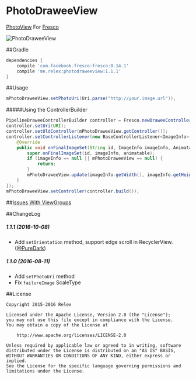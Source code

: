 # PhotoDraweeView

[PhotoView](https://github.com/chrisbanes/PhotoView) For [Fresco](https://github.com/facebook/fresco)

![PhotoDraweeView](/screenshot.gif)



##Gradle
```groovy
dependencies {
    compile 'com.facebook.fresco:fresco:0.14.1'
    compile 'me.relex:photodraweeview:1.1.1'
}
```



##Usage
```java
mPhotoDraweeView.setPhotoUri(Uri.parse("http://your.image.url"));
```



#####Using the ControllerBuilder
```java
PipelineDraweeControllerBuilder controller = Fresco.newDraweeControllerBuilder();
controller.setUri(URI);
controller.setOldController(mPhotoDraweeView.getController());
controller.setControllerListener(new BaseControllerListener<ImageInfo>() {
    @Override
    public void onFinalImageSet(String id, ImageInfo imageInfo, Animatable animatable) {
        super.onFinalImageSet(id, imageInfo, animatable);
        if (imageInfo == null || mPhotoDraweeView == null) {
            return;
        }
        mPhotoDraweeView.update(imageInfo.getWidth(), imageInfo.getHeight());
    }
});
mPhotoDraweeView.setController(controller.build());
```


##[Issues With ViewGroups](https://github.com/chrisbanes/PhotoView#issues-with-viewgroups)




##ChangeLog

##### 1.1.1  (2016-10-08)
* Add ```setOrientation``` method, support edge scroll in RecyclerView. ([@PureDark](https://github.com/PureDark))

##### 1.1.0  (2016-08-11)
* Add ```setPhotoUri``` method
* Fix ```failureImage``` ScaleType 




##License
```
Copyright 2015-2016 Relex

Licensed under the Apache License, Version 2.0 (the "License");
you may not use this file except in compliance with the License.
You may obtain a copy of the License at

    http://www.apache.org/licenses/LICENSE-2.0

Unless required by applicable law or agreed to in writing, software
distributed under the License is distributed on an "AS IS" BASIS,
WITHOUT WARRANTIES OR CONDITIONS OF ANY KIND, either express or implied.
See the License for the specific language governing permissions and
limitations under the License.
```

